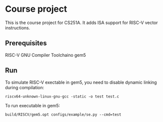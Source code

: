 # Course project
This is the course project for CS251A. It adds ISA support for RISC-V vector instructions.

## Prerequisites
RISC-V GNU Compiler Toolchaino
gem5

## Run
To simulate RISC-V exectable in gem5, you need to disable dynamic linking during compilation:
```
riscv64-unknown-linux-gnu-gcc -static -o test test.c
```
To run executable in gem5:
```
build/RISCV/gem5.opt configs/example/se.py --cmd=test
```